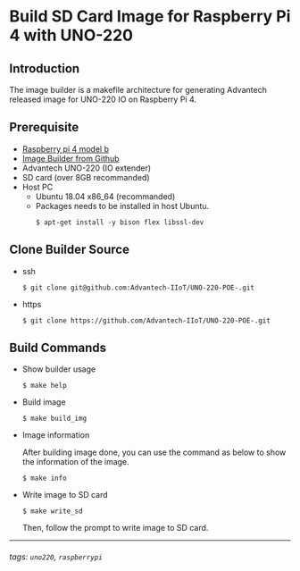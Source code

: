 
# Build SD Card Image for Raspberry Pi 4 with UNO-220

## Introduction

The image builder is a makefile architecture for generating Advantech released image 
for UNO-220 IO on Raspberry Pi 4. 

## Prerequisite

- [Raspberry pi 4 model b](https://www.raspberrypi.org/products/raspberry-pi-4-model-b/)
- [Image Builder from Github]()
- Advantech UNO-220 (IO extender)
- SD card (over 8GB recommanded)
- Host PC
  - Ubuntu 18.04 x86_64 (recommanded)
  - Packages needs to be installed in host Ubuntu.
    ```
    $ apt-get install -y bison flex libssl-dev
    ```

## Clone Builder Source

- ssh
  ```
  $ git clone git@github.com:Advantech-IIoT/UNO-220-POE-.git
  ```
- https
  ```
  $ git clone https://github.com/Advantech-IIoT/UNO-220-POE-.git
  ```

## Build Commands

- Show builder usage

  ```
  $ make help
  ```

- Build image
  ```
  $ make build_img
  ```
- Image information
  
  After building image done, you can use the command as below to
  show the information of the image. 

  ```
  $ make info
  ```
  
- Write image to SD card

  ```
  $ make write_sd
  ```
  
  Then, follow the prompt to write image to SD card. 

---

###### tags: `uno220`, `raspberrypi`
